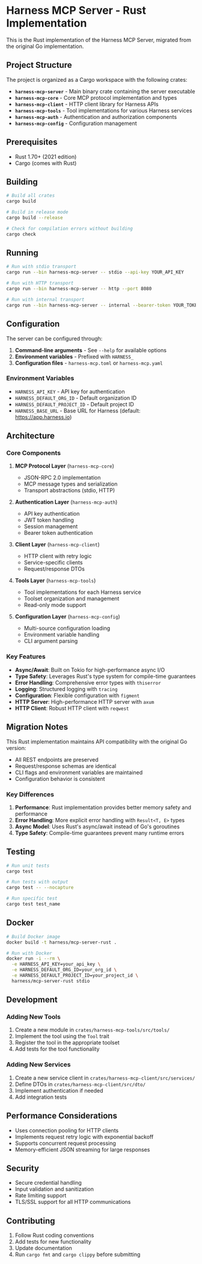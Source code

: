 # Harness MCP Server - Rust Implementation

This is the Rust implementation of the Harness MCP Server, migrated from the original Go implementation.

## Project Structure

The project is organized as a Cargo workspace with the following crates:

- **`harness-mcp-server`** - Main binary crate containing the server executable
- **`harness-mcp-core`** - Core MCP protocol implementation and types
- **`harness-mcp-client`** - HTTP client library for Harness APIs
- **`harness-mcp-tools`** - Tool implementations for various Harness services
- **`harness-mcp-auth`** - Authentication and authorization components
- **`harness-mcp-config`** - Configuration management

## Prerequisites

- Rust 1.70+ (2021 edition)
- Cargo (comes with Rust)

## Building

```bash
# Build all crates
cargo build

# Build in release mode
cargo build --release

# Check for compilation errors without building
cargo check
```

## Running

```bash
# Run with stdio transport
cargo run --bin harness-mcp-server -- stdio --api-key YOUR_API_KEY

# Run with HTTP transport
cargo run --bin harness-mcp-server -- http --port 8080

# Run with internal transport
cargo run --bin harness-mcp-server -- internal --bearer-token YOUR_TOKEN --mcp-svc-secret YOUR_SECRET
```

## Configuration

The server can be configured through:

1. **Command-line arguments** - See `--help` for available options
2. **Environment variables** - Prefixed with `HARNESS_`
3. **Configuration files** - `harness-mcp.toml` or `harness-mcp.yaml`

### Environment Variables

- `HARNESS_API_KEY` - API key for authentication
- `HARNESS_DEFAULT_ORG_ID` - Default organization ID
- `HARNESS_DEFAULT_PROJECT_ID` - Default project ID
- `HARNESS_BASE_URL` - Base URL for Harness (default: https://app.harness.io)

## Architecture

### Core Components

1. **MCP Protocol Layer** (`harness-mcp-core`)
   - JSON-RPC 2.0 implementation
   - MCP message types and serialization
   - Transport abstractions (stdio, HTTP)

2. **Authentication Layer** (`harness-mcp-auth`)
   - API key authentication
   - JWT token handling
   - Session management
   - Bearer token authentication

3. **Client Layer** (`harness-mcp-client`)
   - HTTP client with retry logic
   - Service-specific clients
   - Request/response DTOs

4. **Tools Layer** (`harness-mcp-tools`)
   - Tool implementations for each Harness service
   - Toolset organization and management
   - Read-only mode support

5. **Configuration Layer** (`harness-mcp-config`)
   - Multi-source configuration loading
   - Environment variable handling
   - CLI argument parsing

### Key Features

- **Async/Await**: Built on Tokio for high-performance async I/O
- **Type Safety**: Leverages Rust's type system for compile-time guarantees
- **Error Handling**: Comprehensive error types with `thiserror`
- **Logging**: Structured logging with `tracing`
- **Configuration**: Flexible configuration with `figment`
- **HTTP Server**: High-performance HTTP server with `axum`
- **HTTP Client**: Robust HTTP client with `reqwest`

## Migration Notes

This Rust implementation maintains API compatibility with the original Go version:

- All REST endpoints are preserved
- Request/response schemas are identical
- CLI flags and environment variables are maintained
- Configuration behavior is consistent

### Key Differences

1. **Performance**: Rust implementation provides better memory safety and performance
2. **Error Handling**: More explicit error handling with `Result<T, E>` types
3. **Async Model**: Uses Rust's async/await instead of Go's goroutines
4. **Type Safety**: Compile-time guarantees prevent many runtime errors

## Testing

```bash
# Run unit tests
cargo test

# Run tests with output
cargo test -- --nocapture

# Run specific test
cargo test test_name
```

## Docker

```bash
# Build Docker image
docker build -t harness/mcp-server-rust .

# Run with Docker
docker run -i --rm \
  -e HARNESS_API_KEY=your_api_key \
  -e HARNESS_DEFAULT_ORG_ID=your_org_id \
  -e HARNESS_DEFAULT_PROJECT_ID=your_project_id \
  harness/mcp-server-rust stdio
```

## Development

### Adding New Tools

1. Create a new module in `crates/harness-mcp-tools/src/tools/`
2. Implement the tool using the `Tool` trait
3. Register the tool in the appropriate toolset
4. Add tests for the tool functionality

### Adding New Services

1. Create a new service client in `crates/harness-mcp-client/src/services/`
2. Define DTOs in `crates/harness-mcp-client/src/dto/`
3. Implement authentication if needed
4. Add integration tests

## Performance Considerations

- Uses connection pooling for HTTP clients
- Implements request retry logic with exponential backoff
- Supports concurrent request processing
- Memory-efficient JSON streaming for large responses

## Security

- Secure credential handling
- Input validation and sanitization
- Rate limiting support
- TLS/SSL support for all HTTP communications

## Contributing

1. Follow Rust coding conventions
2. Add tests for new functionality
3. Update documentation
4. Run `cargo fmt` and `cargo clippy` before submitting